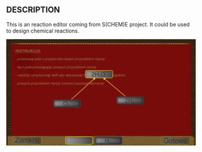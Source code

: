 ## DESCRIPTION

This is an reaction editor coming from S(CHEM)E project.
It could be used to design chemical reactions.

[![Editor](./screenshot.png)](https://NeonKnights.github.io/ReactionEditor)
